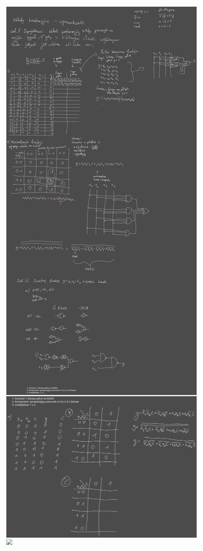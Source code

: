 ![](Notatki/Semestr%203/Logika%20układów%20cyfrowych/Labolatoria/Labolatoria%201/Drawing%202023-10-12%2013.20.01.excalidraw.svg)![](Notatki/Semestr%203/Logika%20układów%20cyfrowych/Labolatoria/Labolatoria%201/Drawing%202023-10-13%2019.56.37.excalidraw.svg)
![](Notatki/Semestr%203/Logika%20układów%20cyfrowych/Labolatoria/Labolatoria%201/luc_1.circ)